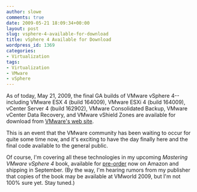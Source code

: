 ```yaml
---
author: slowe
comments: true
date: 2009-05-21 18:09:34+00:00
layout: post
slug: vsphere-4-available-for-download
title: vSphere 4 Available for Download
wordpress_id: 1369
categories:
- Virtualization
tags:
- Virtualization
- VMware
- vSphere
---
```


As of today, May 21, 2009, the final GA builds of VMware vSphere 4--including VMware ESX 4 (build 164009), VMware ESXi 4 (build 164009), vCenter Server 4 (build 162902), VMware Consolidated Backup, VMware vCenter Data Recovery, and VMware vShield Zones are available for download from [VMware's web site](http://www.vmware.com/download/).

This is an event that the VMware community has been waiting to occur for quite some time now, and it's exciting to have the day finally here and the final code available to the general public.

Of course, I'm covering all these technologies in my upcoming _Mastering VMware vSphere 4_ book, available for [pre-order](http://www.amazon.com/Mastering-VMware-vSphere-Scott-Lowe/dp/0470481382/ref=sr_1_1/189-8256881-3335259?ie=UTF8&s=books&qid=1242907242&sr=1-1) now on Amazon and shipping in September. (By the way, I'm hearing rumors from my publisher that copies of the book may be available at VMworld 2009, but I'm not 100% sure yet. Stay tuned.)
